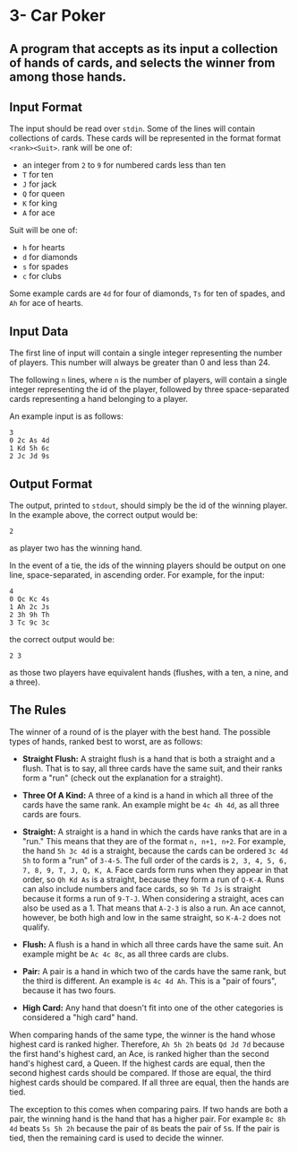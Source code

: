 # 3- Car Poker

## A program that accepts as its input a collection of hands of cards, and selects the winner from among those hands.

Input Format
------------

The input should be read over `stdin`. Some of the lines will contain collections of cards. These cards will be represented in the format format `<rank><Suit>`. rank will be one of:

* an integer from `2` to `9` for numbered cards less than ten
* `T` for ten
* `J` for jack
* `Q` for queen
* `K` for king
* `A` for ace

Suit will be one of:
* `h` for hearts
* `d` for diamonds
* `s` for spades
* `c` for clubs

Some example cards are `4d` for four of diamonds, `Ts` for ten of spades, and `Ah` for ace of hearts.

Input Data
----------
The first line of input will contain a single integer representing the number of players. This number will always be greater than 0 and less than 24.

The following `n` lines, where `n` is the number of players, will contain a single integer representing the id of the player, followed by three space-separated cards representing a hand belonging to a player.

An example input is as follows:

```
3
0 2c As 4d
1 Kd 5h 6c
2 Jc Jd 9s
```

Output Format
-------------

The output, printed to `stdout`, should simply be the id of the winning player. In the example above, the correct output would be:

```
2
```

as player two has the winning hand.

In the event of a tie, the ids of the winning players should be output on one line, space-separated, in ascending order. For example, for the input:
```
4
0 Qc Kc 4s
1 Ah 2c Js
2 3h 9h Th
3 Tc 9c 3c
```

the correct output would be:

```
2 3
```
as those two players have equivalent hands (flushes, with a ten, a nine, and a three).

The Rules
----------------------

The winner of a round of  is the player with the best hand. The possible types of hands, ranked best to worst, are as follows:

* **Straight Flush:** A straight flush is a hand that is both a straight and a flush. That is to say, all three cards have the same suit, and their ranks form a "run" (check out the explanation for a straight).

* **Three Of A Kind:** A three of a kind is a hand in which all three of the cards have the same rank. An example might be `4c 4h 4d`, as all three cards are fours.

* **Straight:** A straight is a hand in which the cards have ranks that are in a "run." This means that they are of the format `n, n+1, n+2`. For example, the hand `5h 3c 4d` is a straight, because the cards can be ordered `3c 4d 5h` to form a "run" of `3-4-5`. The full order of the cards is `2, 3, 4, 5, 6, 7, 8, 9, T, J, Q, K, A`. Face cards form runs when they appear in that order, so `Qh Kd As` is a straight, because they form a run of `Q-K-A`. Runs can also include numbers and face cards, so `9h Td Js` is straight because it forms a run of `9-T-J`. When considering a straight, aces can also be used as a 1. That means that `A-2-3` is also a run. An ace cannot, however, be both high and low in the same straight, so `K-A-2` does not qualify.

* **Flush:** A flush is a hand in which all three cards have the same suit. An example might be `Ac 4c 8c`, as all three cards are clubs.

* **Pair:** A pair is a hand in which two of the cards have the same rank, but the third is different. An example is `4c 4d Ah`. This is a "pair of fours", because it has two fours.

* **High Card:** Any hand that doesn't fit into one of the other categories is considered a "high card" hand.

When comparing hands of the same type, the winner is the hand whose highest card is ranked higher. Therefore, `Ah 5h 2h` beats `Qd Jd 7d` because the first hand's highest card, an Ace, is ranked higher than the second hand's highest card, a Queen. If the highest cards are equal, then the second highest cards should be compared. If those are equal, the third highest cards should be compared. If all three are equal, then the hands are tied.

The exception to this comes when comparing pairs. If two hands are both a pair, the winning hand is the hand that has a higher pair. For example `8c 8h 4d` beats `5s 5h 2h` because the pair of `8`s beats the pair of `5`s. If the pair is tied, then the remaining card is used to decide the winner.
